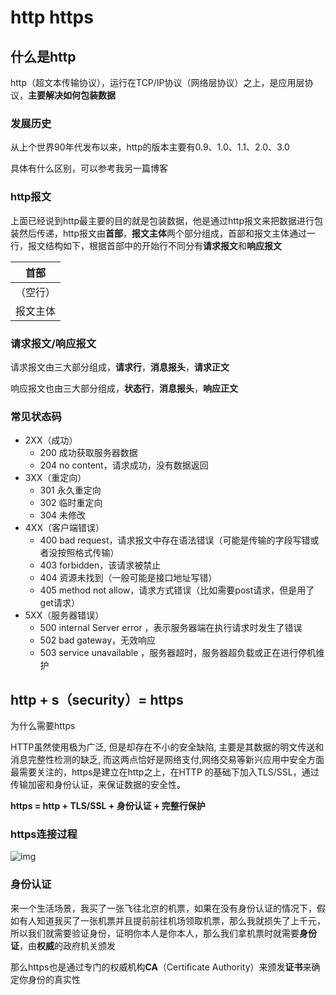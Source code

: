 # http  https

## 什么是http

http（超文本传输协议），运行在TCP/IP协议（网络层协议）之上，是应用层协议，**主要解决如何包装数据**

### 发展历史

从上个世界90年代发布以来，http的版本主要有0.9、1.0、1.1、2.0、3.0

具体有什么区别，可以参考我另一篇博客

### http报文

上面已经说到http最主要的目的就是包装数据，他是通过http报文来把数据进行包装然后传递，http报文由**首部**，**报文主体**两个部分组成，首部和报文主体通过一行，报文结构如下，根据首部中的开始行不同分有**请求报文**和**响应报文**

|   首部   |
| :------: |
| （空行） |
| 报文主体 |

### 请求报文/响应报文

请求报文由三大部分组成，**请求行**，**消息报头**，**请求正文**

响应报文也由三大部分组成，**状态行**，**消息报头**，**响应正文**

### 常见状态码

- 2XX（成功）
  - 200 成功获取服务器数据
  - 204 no content，请求成功，没有数据返回
- 3XX（重定向）
  - 301 永久重定向
  - 302 临时重定向
  - 304 未修改
- 4XX（客户端错误）
  - 400 bad request，请求报文中存在语法错误（可能是传输的字段写错或者没按照格式传输）
  - 403 forbidden，该请求被禁止
  - 404 资源未找到（一般可能是接口地址写错）
  - 405 method not allow，请求方式错误（比如需要post请求，但是用了get请求）
- 5XX（服务器错误）
  - 500  internal Server error ，表示服务器端在执行请求时发生了错误
  - 502 bad gateway，无效响应
  - 503 service unavailable ，服务器超时，服务器超负载或正在进行停机维护

## http + s（security）= https

为什么需要https

HTTP虽然使用极为广泛, 但是却存在不小的安全缺陷, 主要是其数据的明文传送和消息完整性检测的缺乏, 而这两点恰好是网络支付,网络交易等新兴应用中安全方面最需要关注的，https是建立在http之上，在HTTP 的基础下加入TLS/SSL，通过传输加密和身份认证，来保证数据的安全性。

**https = http + TLS/SSL + 身份认证 + 完整行保护**

### https连接过程

![img](http://avocado.oa.com/fconv/files/201812/84b04ee7a7e47af5212b240273619f9e.files/doc_image_4_w462_h643.jpg)

### 身份认证

来一个生活场景，我买了一张飞往北京的机票，如果在没有身份认证的情况下，假如有人知道我买了一张机票并且提前前往机场领取机票，那么我就损失了上千元，所以我们就需要验证身份，证明你本人是你本人，那么我们拿机票时就需要**身份证**，由**权威**的政府机关颁发

那么https也是通过专门的权威机构**CA**（Certificate Authority）来颁发**证书**来确定你身份的真实性

